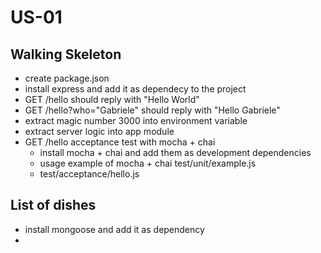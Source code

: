 # US-01

## Walking Skeleton
* create package.json
* install express and add it as dependecy to the project
* GET /hello should reply with "Hello World"
* GET /hello?who="Gabriele" should reply with "Hello Gabriele"
* extract magic number 3000 into environment variable
* extract server logic into app module
* GET /hello acceptance test with mocha + chai
  * install mocha + chai and add them as development dependencies
  * usage example of mocha + chai test/unit/example.js
  * test/acceptance/hello.js

## List of dishes
* install mongoose and add it as dependency
* 
